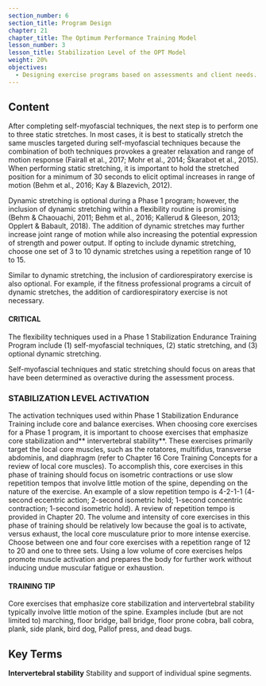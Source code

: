 ```yaml
---
section_number: 6
section_title: Program Design
chapter: 21
chapter_title: The Optimum Performance Training Model
lesson_number: 3
lesson_title: Stabilization Level of the OPT Model
weight: 20%
objectives:
  - Designing exercise programs based on assessments and client needs.
---
```


## Content
After completing self-myofascial techniques, the next step is to perform one to three static stretches. In most cases, it is best to statically stretch the same muscles targeted during self-myofascial techniques because the combination of both techniques provokes a greater relaxation and range of motion response (Fairall et al., 2017; Mohr et al., 2014; Škarabot et al., 2015). When performing static stretching, it is important to hold the stretched position for a minimum of 30 seconds to elicit optimal increases in range of motion (Behm et al., 2016; Kay & Blazevich, 2012).

Dynamic stretching is optional during a Phase 1 program; however, the inclusion of dynamic stretching within a flexibility routine is promising (Behm & Chaouachi, 2011; Behm et al., 2016; Kallerud & Gleeson, 2013; Opplert & Babault, 2018). The addition of dynamic stretches may further increase joint range of motion while also increasing the potential expression of strength and power output. If opting to include dynamic stretching, choose one set of 3 to 10 dynamic stretches using a repetition range of 10 to 15.

Similar to dynamic stretching, the inclusion of cardiorespiratory exercise is also optional. For example, if the fitness professional programs a circuit of dynamic stretches, the addition of cardiorespiratory exercise is not necessary.

#### CRITICAL

The flexibility techniques used in a Phase 1 Stabilization Endurance Training Program include (1) self-myofascial techniques, (2) static stretching, and (3) optional dynamic stretching.

Self-myofascial techniques and static stretching should focus on areas that have been determined as overactive during the assessment process.

### STABILIZATION LEVEL ACTIVATION

The activation techniques used within Phase 1 Stabilization Endurance Training include core and balance exercises. When choosing core exercises for a Phase 1 program, it is important to choose exercises that emphasize core stabilization and** intervertebral stability**. These exercises primarily target the local core muscles, such as the rotatores, multifidus, transverse abdominis, and diaphragm (refer to Chapter 16 Core Training Concepts for a review of local core muscles). To accomplish this, core exercises in this phase of training should focus on isometric contractions or use slow repetition tempos that involve little motion of the spine, depending on the nature of the exercise. An example of a slow repetition tempo is 4-2-1-1 (4-second eccentric action; 2-second isometric hold; 1-second concentric contraction; 1-second isometric hold). A review of repetition tempo is provided in Chapter 20. The volume and intensity of core exercises in this phase of training should be relatively low because the goal is to activate, versus exhaust, the local core musculature prior to more intense exercise. Choose between one and four core exercises with a repetition range of 12 to 20 and one to three sets. Using a low volume of core exercises helps promote muscle activation and prepares the body for further work without inducing undue muscular fatigue or exhaustion.

#### TRAINING TIP

Core exercises that emphasize core stabilization and intervertebral stability typically involve little motion of the spine. Examples include (but are not limited to) marching, floor bridge, ball bridge, floor prone cobra, ball cobra, plank, side plank, bird dog, Pallof press, and dead bugs.

## Key Terms

**Intervertebral stability**
Stability and support of individual spine segments.